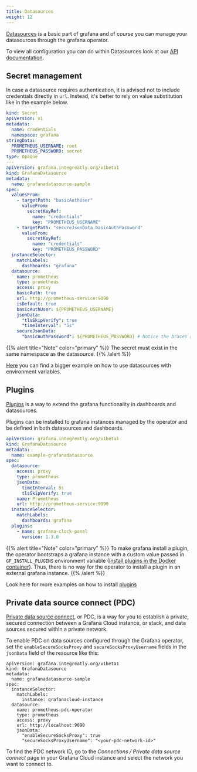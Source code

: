 ```yaml
---
title: Datasources
weight: 12
---
```


[Datasources](https://grafana.com/docs/grafana/latest/datasources/) is a basic part of grafana and of course you can manage your datasources through the grafana operator.

To view all configuration you can do within Datasources look at our [API documentation](/docs/api/#grafanadatasourcespec).

## Secret management

In case a datasource requires authentication, it is advised not to include credentials directly in `url`. Instead, it's better to rely on value substitution like in the example below.

```yaml
kind: Secret
apiVersion: v1
metadata:
  name: credentials
  namespace: grafana
stringData:
  PROMETHEUS_USERNAME: root
  PROMETHEUS_PASSWORD: secret
type: Opaque
---
apiVersion: grafana.integreatly.org/v1beta1
kind: GrafanaDatasource
metadata:
  name: grafanadatasource-sample
spec:
  valuesFrom:
    - targetPath: "basicAuthUser"
      valueFrom:
        secretKeyRef:
          name: "credentials"
          key: "PROMETHEUS_USERNAME"
    - targetPath: "secureJsonData.basicAuthPassword"
      valueFrom:
        secretKeyRef:
          name: "credentials"
          key: "PROMETHEUS_PASSWORD"
  instanceSelector:
    matchLabels:
      dashboards: "grafana"
  datasource:
    name: prometheus
    type: prometheus
    access: proxy
    basicAuth: true
    url: http://prometheus-service:9090
    isDefault: true
    basicAuthUser: ${PROMETHEUS_USERNAME}
    jsonData:
      "tlsSkipVerify": true
      "timeInterval": "5s"
    secureJsonData:
      "basicAuthPassword": ${PROMETHEUS_PASSWORD} # Notice the braces around PROMETHEUS_PASSWORD
```

{{% alert title="Note" color="primary" %}}
The secret must exist in the same namespace as the datasource.
{{% /alert %}}

[Here](../examples/datasource_variables/readme) you can find a bigger example on how to use datasources with environment variables.

## Plugins

[Plugins](https://grafana.com/grafana/plugins/) is a way to extend the grafana functionality in dashboards and datasources.

Plugins can be installed to grafana instances managed by the operator and be defined in both datasources and dashboards.

```yaml
apiVersion: grafana.integreatly.org/v1beta1
kind: GrafanaDatasource
metadata:
  name: example-grafanadatasource
spec:
  datasource:
    access: proxy
    type: prometheus
    jsonData:
      timeInterval: 5s
      tlsSkipVerify: true
    name: Prometheus
    url: http://prometheus-service:9090
  instanceSelector:
    matchLabels:
      dashboards: grafana
  plugins:
    - name: grafana-clock-panel
      version: 1.3.0
```

{{% alert title="Note" color="primary" %}}
To make grafana install a plugin, the operator bootstraps a grafana instance with a custom value passed in `GF_INSTALL_PLUGINS` environment variable ([Install plugins in the Docker container](https://grafana.com/docs/grafana/latest/setup-grafana/installation/docker/#install-official-and-community-grafana-plugins)). Thus, there is no way for the operator to install a plugin in an external grafana instance.
{{% /alert %}}

Look here for more examples on how to install [plugins](../examples/plugins/readme)

## Private data source connect (PDC)

[Private data source connect](https://grafana.com/docs/grafana-cloud/connect-externally-hosted/private-data-source-connect/), or PDC, is a way for you to establish a private, secured connection between a Grafana Cloud instance, or stack, and data sources secured within a private network.

To enable PDC on data sources configured through the Grafana operator, set the `enableSecureSocksProxy` and `secureSocksProxyUsername` fields in the `jsonData` field of the resource like this:
```.
apiVersion: grafana.integreatly.org/v1beta1
kind: GrafanaDatasource
metadata:
  name: grafanadatasource-sample
spec:
  instanceSelector:
    matchLabels:
      instance: grafanacloud-instance
  datasource:
    name: prometheus-pdc-operator
    type: prometheus
    access: proxy
    url: http://localhost:9090
    jsonData:
      "enableSecureSocksProxy": true
      "secureSocksProxyUsername": "<your-pdc-network-id>"
```

To find the PDC network ID, go to the *Connections / Private data source connect* page in your Grafana Cloud instance and select the network you want to connect to.
